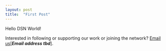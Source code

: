 ```yaml
---
layout: post
title:  "First Post"
---
```


Hello DSN World!


Interested in following or supporting our work or joining the network? [Email us]()[_**Email address tbd**_].

